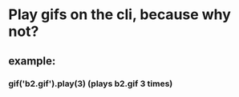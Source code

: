 # Play gifs on the cli, because why not?

## example:

### gif('b2.gif').play(3) (plays b2.gif 3 times)
